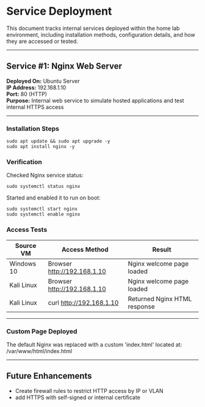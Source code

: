 # Service Deployment 

This document tracks internal services deployed within the home lab environment, including installation methods, configuration details, and how they are accessed or tested.

---

## Service #1: Nginx Web Server

**Deployed On:** Ubuntu Server  
**IP Address:** 192.168.1.10  
**Port:** 80 (HTTP)  
**Purpose:** Internal web service to simulate hosted applications and test internal HTTPS access


---

### Installation Steps 
  ```
  sudo apt update && sudo apt upgrade -y
  sudo apt install nginx -y
  ```

### Verification 
Checked Nginx service status:
  ```
  sudo systemctl status nginx
  ```
Started and enabled it to run on boot:
  ```
  sudo systemctl start nginx
  sudo systemctl enable nginx
  ```

### Access Tests
| Source VM        | Access Method        | Result                  |
|------------------|----------------------|-------------------------|
| Windows 10       | Browser http://192.168.1.10 | Nginx welcome page loaded |
| Kali Linux       | Browser http://192.168.1.10 | Nginx welcome page loaded |
| Kali Linux       | curl http://192.168.1.10    | Returned Nginx HTML response |

---

### Custom Page Deployed

The default Nginx was replaced with a custom 'index.html' located at: /var/www/html/index.html

---

## Future Enhancements 

- Create firewall rules to restrict HTTP access by IP or VLAN
- add HTTPS with self-signed or internal certificate 
